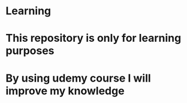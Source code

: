 # Learning

# This repository is only for learning purposes
# By using udemy course I will improve my knowledge
#
